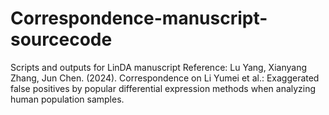 # Correspondence-manuscript-sourcecode

Scripts and outputs for LinDA manuscript
Reference: Lu Yang, Xianyang Zhang, Jun Chen. (2024). Correspondence on Li Yumei et al.: Exaggerated false positives by popular differential expression methods when analyzing human population samples. 